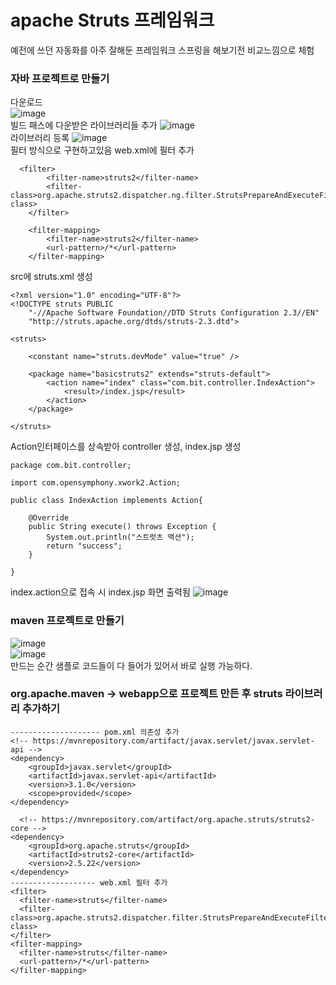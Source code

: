# apache Struts 프레임워크
예전에 쓰던 자동화를 아주 잘해둔 프레임워크 스프링을 해보기전 비교느낌으로 체험   
### 자바 프로젝트로 만들기
다운로드    
![image](https://user-images.githubusercontent.com/87006912/220793214-6b759bd2-e012-466f-b9fe-3176ee3ed64a.png)      
빌드 패스에 다운받은 라이브러리들 추가
![image](https://user-images.githubusercontent.com/87006912/220794161-2138bde4-8e86-4a89-bee5-80b8d4b666f4.png)   
라이브러리 등록
![image](https://user-images.githubusercontent.com/87006912/220794109-602972e5-f7b2-4785-a4db-464cc710363c.png)   
필터 방식으로 구현하고있음 web.xml에 필터 추가   
```
  <filter>
		<filter-name>struts2</filter-name>
		<filter-class>org.apache.struts2.dispatcher.ng.filter.StrutsPrepareAndExecuteFilter</filter-class>
	</filter>

	<filter-mapping>
		<filter-name>struts2</filter-name>
		<url-pattern>/*</url-pattern>
	</filter-mapping>
```
src에 struts.xml 생성   
```
<?xml version="1.0" encoding="UTF-8"?>
<!DOCTYPE struts PUBLIC
    "-//Apache Software Foundation//DTD Struts Configuration 2.3//EN"
    "http://struts.apache.org/dtds/struts-2.3.dtd">

<struts>

    <constant name="struts.devMode" value="true" />

    <package name="basicstruts2" extends="struts-default">
        <action name="index" class="com.bit.controller.IndexAction">
            <result>/index.jsp</result>
        </action>
    </package>

</struts>
```
Action인터페이스를 상속받아 controller 생성, index.jsp 생성   
```
package com.bit.controller;

import com.opensymphony.xwork2.Action;

public class IndexAction implements Action{

	@Override
	public String execute() throws Exception {
		System.out.println("스트럿츠 액션");
		return "success";
	}

}

```
index.action으로 접속 시 index.jsp 화면 출력됨
![image](https://user-images.githubusercontent.com/87006912/220795739-b0850796-a5f4-4c64-8a43-2dedf75b8ccc.png)   
### maven 프로젝트로 만들기
![image](https://user-images.githubusercontent.com/87006912/220796854-b241b59c-5c4a-4a93-aa29-6d8f5ad9b569.png)   
![image](https://user-images.githubusercontent.com/87006912/220796892-984265f0-9030-4fa6-802d-34595925302f.png)   
만드는 순간 샘플로 코드들이 다 들어가 있어서 바로 실행 가능하다.   

### org.apache.maven -> webapp으로 프로젝트 만든 후 struts 라이브러리 추가하기    
```
-------------------- pom.xml 의존성 추가
<!-- https://mvnrepository.com/artifact/javax.servlet/javax.servlet-api -->
<dependency>
    <groupId>javax.servlet</groupId>
    <artifactId>javax.servlet-api</artifactId>
    <version>3.1.0</version>
    <scope>provided</scope>
</dependency>

  <!-- https://mvnrepository.com/artifact/org.apache.struts/struts2-core -->
<dependency>
    <groupId>org.apache.struts</groupId>
    <artifactId>struts2-core</artifactId>
    <version>2.5.22</version>
</dependency>
------------------- web.xml 필터 추가
<filter>
  <filter-name>struts</filter-name>
  <filter-class>org.apache.struts2.dispatcher.filter.StrutsPrepareAndExecuteFilter</filter-class>
</filter>
<filter-mapping>
  <filter-name>struts</filter-name>
  <url-pattern>/*</url-pattern>
</filter-mapping>
```


